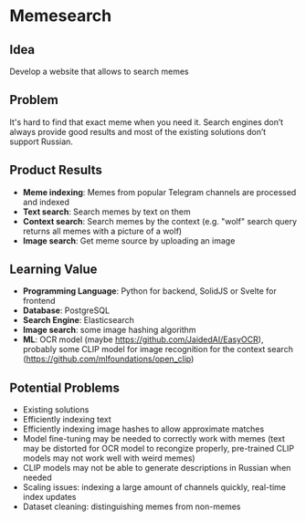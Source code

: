 # Memesearch

## Idea
Develop a website that allows to search memes

## Problem
It's hard to find that exact meme when you need it. Search engines don’t always provide good results and most of the existing solutions don’t support Russian.

## Product Results
- **Meme indexing**: Memes from popular Telegram channels are processed and indexed
- **Text search**: Search memes by text on them
- **Context search**: Search memes by the context (e.g. "wolf" search query returns all memes with a picture of a wolf)
- **Image search**: Get meme source by uploading an image

## Learning Value
- **Programming Language**: Python for backend, SolidJS or Svelte for frontend
- **Database**: PostgreSQL
- **Search Engine**: Elasticsearch
- **Image search**: some image hashing algorithm
- **ML**: OCR model (maybe https://github.com/JaidedAI/EasyOCR), probably some CLIP model for image recognition for the context search (https://github.com/mlfoundations/open_clip)

## Potential Problems
- Existing solutions
- Efficiently indexing text
- Efficiently indexing image hashes to allow approximate matches
- Model fine-tuning may be needed to correctly work with memes (text may be distorted for OCR model to recongize properly, pre-trained CLIP models may not work well with weird memes)
- CLIP models may not be able to generate descriptions in Russian when needed
- Scaling issues: indexing a large amount of channels quickly, real-time index updates
- Dataset cleaning: distinguishing memes from non-memes
